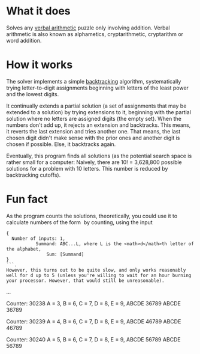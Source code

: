 # What it does

Solves any [verbal arithmetic](https://en.wikipedia.org/wiki/Verbal_arithmetic) puzzle only involving addition.
Verbal arithmetic is also known as alphametics, cryptarithmetic, cryptarithm or word addition.

# How it works

The solver implements a simple [backtracking](https://en.wikipedia.org/wiki/Backtracking) algorithm, systematically trying letter-to-digit assignments beginning with letters of the least power and the lowest digits.

It continually extends a partial solution (a set of assignments that may be extended to a solution) by trying extensions to it, beginning with the partial solution where no letters are assigned digits (the empty set). When the numbers don't add up, it rejects an extension and backtracks. This means, it reverts the last extension and tries another one. That means, the last chosen digit didn't make sense with the prior ones and another digit is chosen if possible. Else, it backtracks again.

Eventually, this program finds all solutions (as the potential search space is rather small for a computer: Naively, there are 10! = 3,628,800 possible solutions for a problem with 10 letters. This number is reduced by backtracking cutoffs).

# Fun fact

As the program counts the solutions, theoretically, you could use it to calculate numbers of the form <math>10!/(10-d)!</math> by counting, using the input
```
{
  Number of inputs: 1,
           Summand: ABC...L, where L is the <math>d</math>th letter of the alphabet,
               Sum: [Summand]
}
```.
However, this turns out to be quite slow, and only works reasonably well for d up to 5 (unless you're willing to wait for an hour burning your processor. However, that would still be unreasonable).
```
...

Counter: 30238
A = 3, B = 6, C = 7, D = 8, E = 9,
ABCDE    36789
ABCDE    36789

Counter: 30239
A = 4, B = 6, C = 7, D = 8, E = 9,
ABCDE    46789
ABCDE    46789

Counter: 30240
A = 5, B = 6, C = 7, D = 8, E = 9,
ABCDE    56789
ABCDE    56789
```
